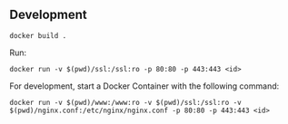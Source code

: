 ## Development

	docker build .

Run:

	docker run -v $(pwd)/ssl:/ssl:ro -p 80:80 -p 443:443 <id>

For development, start a Docker Container with the following command:

	docker run -v $(pwd)/www:/www:ro -v $(pwd)/ssl:/ssl:ro -v $(pwd)/nginx.conf:/etc/nginx/nginx.conf -p 80:80 -p 443:443 <id>
